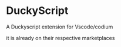 # DuckyScript
 
A Duckyscript extension for Vscode/codium 

it is already on their respective marketplaces 
